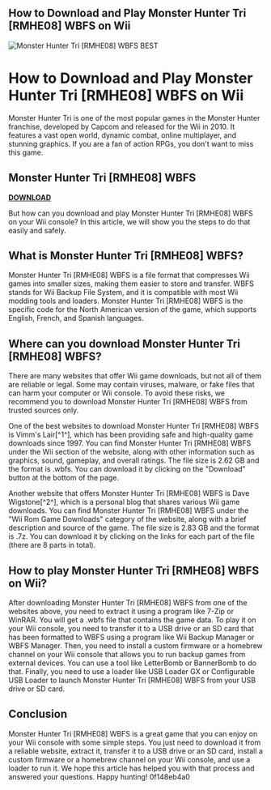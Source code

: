 ## How to Download and Play Monster Hunter Tri [RMHE08] WBFS on Wii

 
![Monster Hunter Tri \[RMHE08\] WBFS _BEST_](https://ajfasteners.co.uk/318-small_default/no-6-8-small-hinged-screw-cover-caps-black-39-42mm-screw.jpg)

 
# How to Download and Play Monster Hunter Tri [RMHE08] WBFS on Wii
 
Monster Hunter Tri is one of the most popular games in the Monster Hunter franchise, developed by Capcom and released for the Wii in 2010. It features a vast open world, dynamic combat, online multiplayer, and stunning graphics. If you are a fan of action RPGs, you don't want to miss this game.
 
## Monster Hunter Tri [RMHE08] WBFS


[**DOWNLOAD**](https://www.google.com/url?q=https%3A%2F%2Fcinurl.com%2F2tLwFL&sa=D&sntz=1&usg=AOvVaw1xq3oimA15PCmiThx9uVh8)

 
But how can you download and play Monster Hunter Tri [RMHE08] WBFS on your Wii console? In this article, we will show you the steps to do that easily and safely.
 
## What is Monster Hunter Tri [RMHE08] WBFS?
 
Monster Hunter Tri [RMHE08] WBFS is a file format that compresses Wii games into smaller sizes, making them easier to store and transfer. WBFS stands for Wii Backup File System, and it is compatible with most Wii modding tools and loaders. Monster Hunter Tri [RMHE08] WBFS is the specific code for the North American version of the game, which supports English, French, and Spanish languages.
 
## Where can you download Monster Hunter Tri [RMHE08] WBFS?
 
There are many websites that offer Wii game downloads, but not all of them are reliable or legal. Some may contain viruses, malware, or fake files that can harm your computer or Wii console. To avoid these risks, we recommend you to download Monster Hunter Tri [RMHE08] WBFS from trusted sources only.
 
One of the best websites to download Monster Hunter Tri [RMHE08] WBFS is Vimm's Lair[^1^], which has been providing safe and high-quality game downloads since 1997. You can find Monster Hunter Tri [RMHE08] WBFS under the Wii section of the website, along with other information such as graphics, sound, gameplay, and overall ratings. The file size is 2.62 GB and the format is .wbfs. You can download it by clicking on the "Download" button at the bottom of the page.
 
Another website that offers Monster Hunter Tri [RMHE08] WBFS is Dave Wigstone[^2^], which is a personal blog that shares various Wii game downloads. You can find Monster Hunter Tri [RMHE08] WBFS under the "Wii Rom Game Downloads" category of the website, along with a brief description and source of the game. The file size is 2.83 GB and the format is .7z. You can download it by clicking on the links for each part of the file (there are 8 parts in total).
 
## How to play Monster Hunter Tri [RMHE08] WBFS on Wii?
 
After downloading Monster Hunter Tri [RMHE08] WBFS from one of the websites above, you need to extract it using a program like 7-Zip or WinRAR. You will get a .wbfs file that contains the game data. To play it on your Wii console, you need to transfer it to a USB drive or an SD card that has been formatted to WBFS using a program like Wii Backup Manager or WBFS Manager. Then, you need to install a custom firmware or a homebrew channel on your Wii console that allows you to run backup games from external devices. You can use a tool like LetterBomb or BannerBomb to do that. Finally, you need to use a loader like USB Loader GX or Configurable USB Loader to launch Monster Hunter Tri [RMHE08] WBFS from your USB drive or SD card.
 
## Conclusion
 
Monster Hunter Tri [RMHE08] WBFS is a great game that you can enjoy on your Wii console with some simple steps. You just need to download it from a reliable website, extract it, transfer it to a USB drive or an SD card, install a custom firmware or a homebrew channel on your Wii console, and use a loader to run it. We hope this article has helped you with that process and answered your questions. Happy hunting!
 0f148eb4a0
